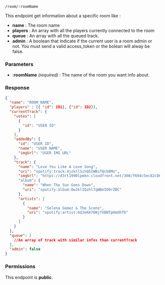 	/room/:roomName

This endpoint get information about a specific room like :
- **name** : The room name
- **players** : An array with all the players currently connected to the room
- **queue** : An array with all the queued track.
- **admin** : A boolean that indicate if the current user is a room admin or not. You must send a valid access_token or the bolean will alway be false.

### Parameters ###
* **:roomName** *(required)* : The name of the room you want info about.

### Response ###
```json
{
  "name": "ROOM_NAME",
  "players" : [{ "id": ID1}, {"id": ID2}],
  "currentTrack": {
    "votes": [
      {
        "id": "USER ID"
      }
    ],
    "addedBy": {
      "id": "USER ID",
      "name": "USER NAME",
      "imgUrl": "USER IMG URL"
    },
    "track": {
      "name": "Love You Like A Love Song",
      "uri": "spotify:track:4jzktlSihQ5IWBsfQcU8Mo",
      "imgUrl": "https://d3rt1990lpmkn.cloudfront.net/300/f694c5ec82c86b3551ade4c8719d5b4f12ee72a7"
      "album": {
        "name": "When The Sun Goes Down",
        "uri": "spotify:album:0wJklIQzhl7qWBeIO0rZBC"
      },
      "artists": [
        {
          "name": "Selena Gomez & The Scene",
          "uri": "spotify:artist:6dJeKm76NjfXBNTpHmOhfO"
        }
      ]
    }
  },
  "queue": [
    //An array of track with similar infos than currentTrack
  ],
  "admin": false
}
```

### Permissions ###
This endpoint is **public**.